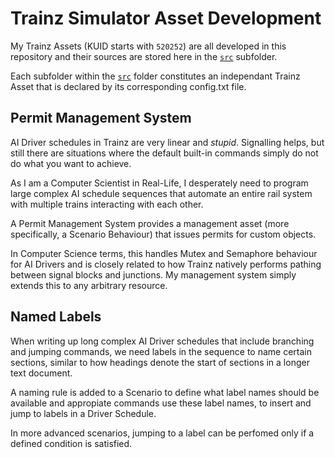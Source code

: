 # Trainz Simulator Asset Development

My Trainz Assets (KUID starts with `520252`) are all developed in this repository and their sources are stored here in the [`src`](./src) subfolder.

Each subfolder within the [`src`](./src) folder constitutes an independant Trainz Asset that is declared by its corresponding config.txt file.

## Permit Management System

AI Driver schedules in Trainz are very linear and _stupid_. Signalling helps, but still there are situations where the default built-in commands simply do not do what you want to achieve.

As I am a Computer Scientist in Real-Life, I desperately need to program large complex AI schedule sequences that automate an entire rail system with multiple trains interacting with each other.

A Permit Management System provides a management asset (more specifically, a Scenario Behaviour) that issues permits for custom objects.

In Computer Science terms, this handles Mutex and Semaphore behaviour for AI Drivers and is closely related to how Trainz natively performs pathing between signal blocks and junctions. My management system simply extends this to any arbitrary resource.

## Named Labels

When writing up long complex AI Driver schedules that include branching and jumping commands, we need labels in the sequence to name certain sections, similar to how headings denote the start of sections in a longer text document.

A naming rule is added to a Scenario to define what label names should be available and appropiate commands use these label names, to insert and jump to labels in a Driver Schedule.

In more advanced scenarios, jumping to a label can be perfomed only if a defined condition is satisfied.